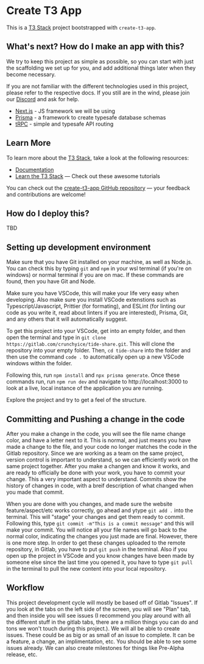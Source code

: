 # Create T3 App

This is a [T3 Stack](https://create.t3.gg/) project bootstrapped with `create-t3-app`.

## What's next? How do I make an app with this?

We try to keep this project as simple as possible, so you can start with just the scaffolding we set up for you, and add additional things later when they become necessary.

If you are not familiar with the different technologies used in this project, please refer to the respective docs. If you still are in the wind, please join our [Discord](https://t3.gg/discord) and ask for help.

- [Next.js](https://nextjs.org) - JS framework we will be using 
- [Prisma](https://prisma.io) - a framework to create typesafe database schemas 
- [tRPC](https://trpc.io) - simple and typesafe API routing 

## Learn More

To learn more about the [T3 Stack](https://create.t3.gg/), take a look at the following resources:

- [Documentation](https://create.t3.gg/)
- [Learn the T3 Stack](https://create.t3.gg/en/faq#what-learning-resources-are-currently-available) — Check out these awesome tutorials

You can check out the [create-t3-app GitHub repository](https://github.com/t3-oss/create-t3-app) — your feedback and contributions are welcome!

## How do I deploy this?

TBD

## Setting up development environment

Make sure that you have Git installed on your machine, as well as Node.js. You can check this by typing `git` and `npm` in your wsl terminal (if you're on windows) or normal terminal if you are on mac. If these commands are found, then you have Git and Node.

Make sure you have VSCode, this will make your life very easy when developing. Also make sure you install VSCode extenstions such as Typescript/Javascript, Prittier (for formating), and ESLint (for linting our code as you write it, read about linters if you are interested), Prisma, Git, and any others that it will automatically suggest. 

To get this project into your VSCode, get into an empty folder, and then open the terminal and type in `git clone https://gitlab.com/crunchyice/tide-share.git`. This will clone the repository into your empty folder. Then, `cd tide-share` into the folder and then use the command `code .` to automatically open up a new VSCode windows within the folder. 

Following this, run `npm install` and `npx prisma generate`. Once these commands run, run `npm run dev` and navigate to http://localhost:3000 to look at a live, local instance of the application you are running. 

Explore the project and try to get a feel of the structure.

## Committing and Pushing a change in the code 

After you make a change in the code, you will see the file name change color, and have a letter next to it. This is normal, and just means you have made a change to the file, and your code no longer matches the code in the Gitlab repository. Since we are working as a team on the same project, version control is important to understand, so we can efficiently work on the same project together. After you make a changen and know it works, and are ready to officially be done with your work, you have to commit your change. This a very important aspect to understand. Commits show the history of changes in code, with a breif description of what changed when you made that commit. 

When you are done with you changes, and made sure the website feature/aspect/etc works correctly, go ahead and ytype `git add .` into the terminal. This will "stage" your changes and get them ready to commit. Following this, type `git commit -m"This is a commit message"` and this will make your commit. You will notice all your file names will go back to the normal color, indicating the changes you just made are final. However, there is one more step. In order to get these changes uploaded to the remote repository, in Gitlab, you have to put `git push` in the terminal. Also if you open up the project in VSCode and you know changes have been made by someone else since the last time you opened it, you have to type `git pull` in the terminal to pull the new content into your local repository. 

## Workflow

This project development cycle will mostly be based off of Gitlab "Issues". If you look at the tabs on the left side of the screen, you will see "Plan" tab, and then inside you will see issues (I recommend you play around with all the different stuff in the gitlab tabs, there are a million things you can do and tons we won't touch during this project.). We will all be able to create issues. These could be as big or as small of an issue to complete. It can be a feature, a change, an implimentation, etc. You should be able to see some issues already. We can also create milestones for things like Pre-Alpha release, etc. 



